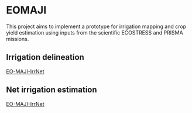 # EOMAJI
This project aims to implement a prototype for irrigation mapping and crop yield estimation using inputs from the scientific ECOSTRESS and PRISMA missions.

## Irrigation delineation

[EO-MAJI-IrrNet](./figures/EO-MAJI-IrrDelineation.png)

## Net irrigation estimation

[EO-MAJI-IrrNet](./figures/EO-MAJI-IrrNet.png)


